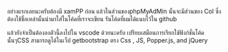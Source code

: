 อย่างแรกเลยนะครับต้องมี xamPP ก่อน แล้วในส่วนของphpMyAdMin นั้นจะมีส่วนของ Col ซึ่งต้องใช้ชื่อเหล่านั้นนำมาใส่ในโค้ดที่เราจะเขียน
รันโค้ดที่ผมได้แนบไว้ใน github 

แล้วยังจำเป็นต้องลงตัวนี้ลงไปใน vscode ด้วยนะครับ เปรียบเสมือนการเรียกใช้ฟังก์ชั่นโค้ดนั้นๆCSS สามารถดูได้ในเว็ป getbootstrap ตรง Css , JS, Popper.js, and jQuery

